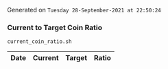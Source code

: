 Generated on `Tuesday 28-September-2021 at 22:50:24`

### Current to Target Coin Ratio
`current_coin_ratio.sh`

Date|Current|Target|Ratio
---|---|---|---
